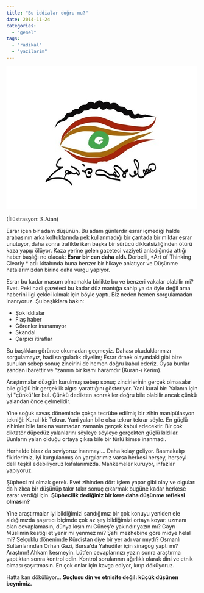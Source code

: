 ```yaml
---
title: "Bu iddialar doğru mu?"
date: 2014-11-24
categories: 
  - "genel"
tags: 
  - "radikal"
  - "yazilarim"
---
```


![](/images/tumblr_inline_nfnkhoXLEp1r4exmc.jpg)

(İllüstrasyon: S.Atan)

Esrar içen bir adam düşünün. Bu adam günlerdir esrar içmediği halde arabasının arka koltuklarında pek kullanmadığı bir çantada bir miktar esrar unutuyor, daha sonra trafikte iken başka bir sürücü dikkatsizliğinden ötürü kaza yapıp ölüyor. Kaza yerine gelen gazeteci vaziyeti anladığında attığı haber başlığı ne olacak: **Esrar bir can daha aldı.** Dorbelli, \*Art of Thinking Clearly \* adlı kitabında buna benzer bir hikaye anlatıyor ve Düşünme hatalarımızdan birine daha vurgu yapıyor.

Esrar bu kadar masum olmamakla birlikte bu ve benzeri vakalar olabilir mi? Evet. Peki hadi gazeteci bu kadar düz mantığa sahip ya da öyle değil ama haberini ilgi çekici kılmak için böyle yaptı. Biz neden hemen sorgulamadan inanıyoruz. Şu başlıklara bakın:

- Şok iddialar
- Flaş haber
- Görenler inanamıyor
- Skandal
- Çarpıcı itiraflar

Bu başlıkları görünce okumadan geçmeyiz. Dahası okuduklarımızı sorgulamayız, hadi sorguladık diyelim; Esrar örnek olayındaki gibi bize sunulan sebep sonuç zincirini de hemen doğru kabul ederiz. Oysa bunlar zandan ibarettir ve “zannın bir kısmı haramdır (Kuran-ı Kerim).

Araştırmalar düzgün kurulmuş sebep sonuç zincirlerinin gerçek olmasalar bile güçlü bir gerçeklik algısı yarattığını gösteriyor. Yani kural bir: Yalanın için iyi "çünkü"ler bul. Çünkü dedikten sonrakiler doğru bile olabilir ancak çünkü yalandan önce gelmelidir.

Yine soğuk savaş döneminde çokça tecrübe edilmiş bir zihin manipülasyon tekniği: Kural iki: Tekrar. Yani yalan bile olsa tekrar tekrar söyle. En güçlü zihinler bile farkına vurmadan zamanla gerçek kabul edecektir. Bir çok diktatör düpedüz yalanlarını söyleye söyleye gerçekten güçlü kıldılar. Bunların yalan olduğu ortaya çıksa bile bir türlü kimse inanmadı.

Herhalde biraz da seviyoruz inanmayı… Daha kolay geliyor. Basmakalıp fikirlerimiz, iyi kurgulanmış ön yargılarımız varsa herkesi herşey, herşeyi delil teşkil edebiliyoruz kafalarımızda. Mahkemeler kuruyor, infazlar yapıyoruz.

Şüpheci mi olmak gerek. Evet zihinden dört işlem yapar gibi olay ve olguları da hızlıca bir düşünüp takır takır sonuç çıkarmak bugüne kadar herkese zarar verdiği için. **Şüphecilik dediğiniz bir kere daha düşünme refleksi olmasın?**

Yine araştırmalar iyi bildiğimizi sandığımız bir çok konuyu yeniden ele aldığımızda şaşırtıcı biçimde çok az şey bildiğimizi ortaya koyar: uzmanı olan cevaplamasın, dünya kışın mı Güneş'e yakındır yazın mı? Gayrı Müslimin kestiği et yenir mi yenmez mi? Şafii mezhebine göre midye helal mi? Selçuklu dönenimde Kürdistan diye bir yer adı var mıydı? Osmanlı Sultanlarından Orhan Gazi, Bursa'da Yahudiler için sinagog yaptı mı? Araştırın! Ahkam kesmeyin. Lütfen cevaplarınızı yazın sonra araştırma yaptıktan sonra kontrol edin. Kontrol sorularının ağırlıklı olarak dini ve etnik olması şaşırtmasın. En çok onlar için kavga ediyor, kırıp döküyoruz.

Hatta kan dökülüyor… **Suçlusu din ve etnisite değil: küçük düşünen beynimiz.**
